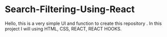 # Search-Filtering-Using-React
Hello, this is a very simple UI and function to create this repository . In this project I will using HTML, CSS, REACT, REACT HOOKS.
